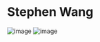 # Stephen Wang
![image](https://github.com/Stephenwang3801/ECE444-F2023-Assignment1/assets/25191547/9c5ae3a1-3ef8-4d77-839a-7576f1a7fd39)
![image](https://github.com/Stephenwang3801/ECE444-F2023-Assignment1/assets/25191547/91998980-9716-4c77-8f0b-af73f6e28ca9)
